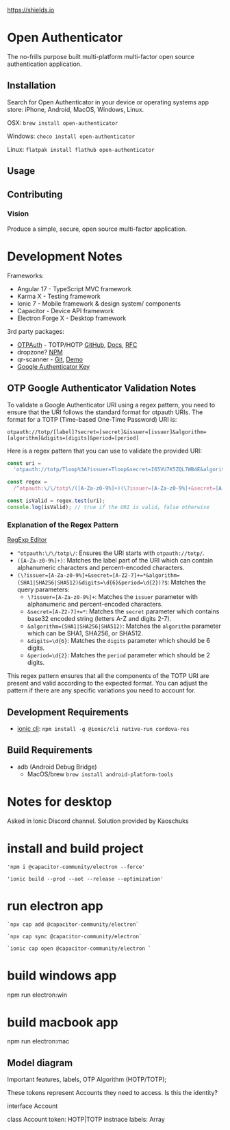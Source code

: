 https://shields.io

# Open Authenticator

The no-frills purpose built multi-platform multi-factor open source authentication application.

## Installation

Search for Open Authenticator in your device or operating systems app store: iPhone, Android, MacOS, Windows, Linux.

OSX: `brew install open-authenticator`

Windows: `choco install open-authenticator`

Linux: `flatpak install flathub open-authenticator`

## Usage

## Contributing

### Vision

Produce a simple, secure, open source multi-factor application.

# Development Notes

Frameworks:

- Angular 17 - TypeScript MVC framework
- Karma X - Testing framework
- Ionic 7 - Mobile framework & design system/ components
- Capacitor - Device API framework
- Electron Forge X - Desktop framework

3rd party packages:

- [OTPAuth](https://github.com/hectorm/otpauth) - TOTP/HOTP [GitHub](https://github.com/hectorm/otpauth), [Docs](https://hectorm.github.io/otpauth/index.html), [RFC](https://datatracker.ietf.org/doc/html/rfc6238#section-4)
- dropzone? [NPM](https://www.npmjs.com/package/ngx-dropzone)
- qr-scanner - [Git](https://github.com/nimiq/qr-scanner), [Demo](https://nimiq.github.io/qr-scanner/demo/)
- [Google Authenticator Key](https://github.com/google/google-authenticator/wiki/Key-Uri-Format)

## OTP Google Authenticator Validation Notes

To validate a Google Authenticator URI using a regex pattern, you need to ensure that the URI follows the standard format for otpauth URIs. The format for a TOTP (Time-based One-Time Password) URI is:

```
otpauth://totp/[label]?secret=[secret]&issuer=[issuer]&algorithm=[algorithm]&digits=[digits]&period=[period]
```

Here is a regex pattern that you can use to validate the provided URI:

```typescript
const uri =
  'otpauth://totp/Tloop%3A?issuer=Tloop&secret=I65VU7K5ZQL7WB4E&algorithm=SHA1&digits=6&period=30';

const regex =
  /^otpauth:\/\/totp\/([A-Za-z0-9%]+)(\?issuer=[A-Za-z0-9%]+&secret=[A-Z2-7]+=*&algorithm=(SHA1|SHA256|SHA512)&digits=\d{6}&period=\d{2})?$/;

const isValid = regex.test(uri);
console.log(isValid); // true if the URI is valid, false otherwise
```

### Explanation of the Regex Pattern

[RegExp Editor](https://regex101.com/r/2lViJA/1)

- `^otpauth:\/\/totp\/`: Ensures the URI starts with `otpauth://totp/`.
- `([A-Za-z0-9%]+)`: Matches the label part of the URI which can contain alphanumeric characters and percent-encoded characters.
- `(\?issuer=[A-Za-z0-9%]+&secret=[A-Z2-7]+=*&algorithm=(SHA1|SHA256|SHA512)&digits=\d{6}&period=\d{2})?$`: Matches the query parameters:
  - `\?issuer=[A-Za-z0-9%]+`: Matches the `issuer` parameter with alphanumeric and percent-encoded characters.
  - `&secret=[A-Z2-7]+=*`: Matches the `secret` parameter which contains base32 encoded string (letters A-Z and digits 2-7).
  - `&algorithm=(SHA1|SHA256|SHA512)`: Matches the `algorithm` parameter which can be SHA1, SHA256, or SHA512.
  - `&digits=\d{6}`: Matches the `digits` parameter which should be 6 digits.
  - `&period=\d{2}`: Matches the `period` parameter which should be 2 digits.

This regex pattern ensures that all the components of the TOTP URI are present and valid according to the expected format. You can adjust the pattern if there are any specific variations you need to account for.

## Development Requirements

- [ionic cli](https://ionicframework.com/docs/angular/your-first-app): `npm install -g @ionic/cli native-run cordova-res`

## Build Requirements

- adb (Android Debug Bridge)
  - MacOS/brew `brew install android-platform-tools`

# Notes for desktop

Asked in Ionic Discord channel. Solution provided by Kaoschuks

# install and build project

    'npm i @capacitor-community/electron --force'

    'ionic build --prod --aot --release --optimization'

# run electron app

    `npx cap add @capacitor-community/electron`

    `npx cap sync @capacitor-community/electron`

    `ionic cap open @capacitor-community/electron `

# build windows app

npm run electron:win

# build macbook app

npm run electron:mac

## Model diagram

Important features, labels, OTP Algorithm (HOTP/TOTP);

These tokens represent Accounts they need to access. Is this the identity?

interface Account

class Account
token: HOTP|TOTP instnace
labels: Array<string>
